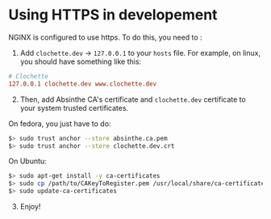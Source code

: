 # Using HTTPS in developement

NGINX is configured to use https. To do this, you need to :

1.  Add `clochette.dev` &rarr; `127.0.0.1` to your `hosts` file. For example, on linux, you should have something like this:

```conf
# Clochette
127.0.0.1 clochette.dev www.clochette.dev
```

2.  Then, add Absinthe CA's certificate and `clochette.dev` certificate to your system trusted certificates.

On fedora, you just have to do:

```bash
$> sudo trust anchor --store absinthe.ca.pem
$> sudo trust anchor --store clochette.dev.crt
```

On Ubuntu:

```bash
$> sudo apt-get install -y ca-certificates
$> sudo cp /path/to/CAKeyToRegister.pem /usr/local/share/ca-certificates/CAClochette.crt
$> sudo update-ca-certificates
```

3.  Enjoy!
